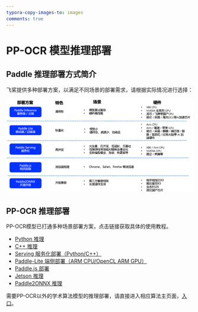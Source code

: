 ```yaml
---
typora-copy-images-to: images
comments: true
---
```


# PP-OCR 模型推理部署

## Paddle 推理部署方式简介

飞桨提供多种部署方案，以满足不同场景的部署需求，请根据实际情况进行选择：

![img](./images/deployment-20240704135743247.png)

## PP-OCR 推理部署

PP-OCR模型已打通多种场景部署方案，点击链接获取具体的使用教程。

- [Python 推理](./python_infer.md)
- [C++ 推理](./cpp_infer.md)
- [Serving 服务化部署（Python/C++）](./paddle_server.md)
- [Paddle-Lite 端侧部署（ARM CPU/OpenCL ARM GPU）](../../ppocr/infer_deploy/lite.md)
- [Paddle.js 部署](../../ppocr/infer_deploy/paddle_js.md)
- [Jetson 推理](../../ppocr/infer_deploy/Jetson_infer.md)
- [Paddle2ONNX 推理](../../ppocr/infer_deploy/paddle2onnx.md)

需要PP-OCR以外的学术算法模型的推理部署，请直接进入相应算法主页面，[入口](../../algorithm/overview.md)。
